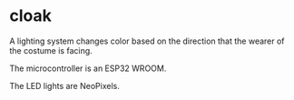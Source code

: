 # cloak
A lighting system changes color based on the direction that the wearer of the costume is facing. 

The microcontroller is an ESP32 WROOM. 

The LED lights are NeoPixels.
